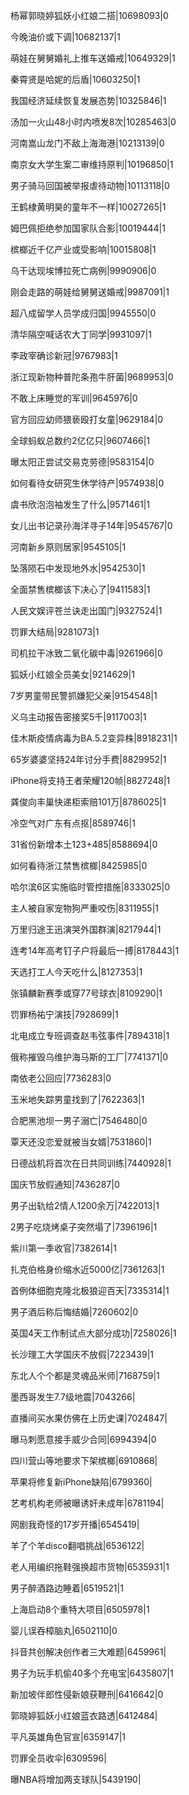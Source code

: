 杨幂郭晓婷狐妖小红娘二搭|10698093|0

今晚油价或下调|10682137|1

萌娃在舅舅婚礼上推车送婚戒|10649329|1

秦霄贤是哈妮的后盾|10603250|1

我国经济延续恢复发展态势|10325846|1

汤加一火山48小时内喷发8次|10285463|0

河南嵩山龙门不敌上海海港|10213139|0

南京女大学生案二审维持原判|10196850|1

男子骑马回国被举报虐待动物|10113118|0

王鹤棣黄明昊的童年不一样|10027265|1

姆巴佩拒绝参加国家队合影|10019444|1

槟榔近千亿产业或受影响|10015808|1

乌干达现埃博拉死亡病例|9990906|0

刚会走路的萌娃给舅舅送婚戒|9987091|1

超八成留学人员学成归国|9945550|0

清华隔空喊话农大丁同学|9931097|1

李政宰确诊新冠|9767983|1

浙江现新物种普陀条孢牛肝菌|9689953|0

不敢上床睡觉的军训|9645976|0

官方回应幼师猥亵殴打女童|9629184|0

全球蚂蚁总数约2亿亿只|9607466|1

曝太阳正尝试交易克劳德|9583154|0

如何看待女研究生休学待产|9574938|0

虞书欣泡泡袖发生了什么|9571461|1

女儿出书记录孙海洋寻子14年|9545767|0

河南新乡原则居家|9545105|1

坠落陨石中发现地外水|9542530|1

全面禁售槟榔该下决心了|9411583|1

人民文娱评苍兰诀走出国门|9327524|1

罚罪大结局|9281073|1

司机拉干冰致二氧化碳中毒|9261966|0

狐妖小红娘全员美女|9214629|1

7岁男童带民警抓嫌犯父亲|9154548|1

义乌主动报告密接奖5千|9117003|1

佳木斯疫情病毒为BA.5.2变异株|8918231|1

65岁婆婆坚持24年讨分手费|8829952|1

iPhone将支持王者荣耀120帧|8827248|1

龚俊向丰巢快递柜索赔101万|8786025|1

冷空气对广东有点抠|8589746|1

31省份新增本土123+485|8588694|0

如何看待浙江禁售槟榔|8425985|0

哈尔滨6区实施临时管控措施|8333025|0

主人被自家宠物狗严重咬伤|8311955|1

万里归途王迅演哭外国群演|8217944|1

连考14年高考钉子户将最后一搏|8178443|1

天选打工人今天吃什么|8127353|1

张镇麟新赛季或穿77号球衣|8109290|1

罚罪杨祐宁演技|7928699|1

北电成立专班调查赵韦弦事件|7894318|1

俄称摧毁乌维护海马斯的工厂|7741371|0

南依老公回应|7736283|0

玉米地失踪男童找到了|7622363|1

合肥黑池坝一男子溺亡|7546480|0

覃天还没恋爱就被当女婿|7531860|1

日德战机将首次在日共同训练|7440928|1

国庆节放假通知|7436287|0

男子出轨给2情人1200余万|7422013|1

2男子吃烧烤桌子突然塌了|7396196|1

紫川第一季收官|7382614|1

扎克伯格身价缩水近5000亿|7361263|1

首例体细胞克隆北极狼迎百天|7335314|1

男子酒后称后悔结婚|7260602|0

英国4天工作制试点大部分成功|7258026|1

长沙理工大学国庆不放假|7223439|1

东北人个个都是灵魂品米师|7168759|1

墨西哥发生7.7级地震|7043266|

直播间买水果仿佛在上历史课|7024847|

曝马刺愿意接手威少合同|6994394|0

四川营山等地要求下架槟榔|6910868|

苹果将修复新iPhone缺陷|6799360|

艺考机构老师被曝诱奸未成年|6781194|

网剧我奇怪的17岁开播|6545419|

羊了个羊disco翻唱挑战|6536122|

老人用编织拖鞋强换超市货物|6535931|1

男子醉酒路边睡着|6519521|1

上海启动8个重特大项目|6505978|1

婴儿误吞樟脑丸|6502110|0

抖音共创解决创作者三大难题|6459961|

男子为玩手机偷40多个充电宝|6435807|1

新加坡伴郎性侵新娘获鞭刑|6416642|0

郭晓婷狐妖小红娘蓝衣路透|6412484|

平凡英雄角色官宣|6359147|1

罚罪全员收伞|6309596|

曝NBA将增加两支球队|5439190|

